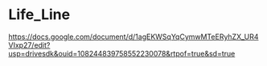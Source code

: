 # Life_Line

https://docs.google.com/document/d/1agEKWSqYqCymwMTeERyhZX_UR4VIxp27/edit?usp=drivesdk&ouid=108244839758552230078&rtpof=true&sd=true

